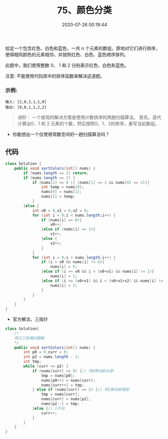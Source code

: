﻿---
title: 75、颜色分类
categories:
- leetcode
tags:
  - null
date: 2020-07-26 00:19:44
---

给定一个包含红色、白色和蓝色，一共 n 个元素的数组，原地对它们进行排序，使得相同颜色的元素相邻，并按照红色、白色、蓝色顺序排列。

此题中，我们使用整数 0、 1 和 2 分别表示红色、白色和蓝色。

注意:
不能使用代码库中的排序函数来解决这道题。

### 示例:
```
输入: [2,0,2,1,1,0]
输出: [0,0,1,1,2,2]
```
> 进阶：
> 一个直观的解决方案是使用计数排序的两趟扫描算法。
首先，迭代计算出0、1 和 2 元素的个数，然后按照0、1、2的排序，重写当前数组。
- 你能想出一个仅使用常数空间的一趟扫描算法吗？

<!-- 来源：力扣（LeetCode）
链接：https://leetcode-cn.com/problems/sort-colors
著作权归领扣网络所有。商业转载请联系官方授权，非商业转载请注明出处。 -->
## 代码
```java
class Solution {
    public void sortColors(int[] nums) {
        if (nums.length == 1) return;
        if (nums.length == 2) {
            if (nums[1] == 0 || (nums[1] == 1 && nums[0] == 2)){
                int temp = nums[0];
                nums[0] = nums[1];
                nums[1] = temp;
            }
        }else {
            int v0 = 0,v1 = 0,v2 = 0;
            for (int i = 0;i < nums.length;i++) {
                if (nums[i] == 0){
                    v0++;
                }else if (nums[i] == 1){
                    v1++;
                }else {
                    v2++;
                }
            }
            for (int i = 0;i < nums.length;i++) {
                if (i < v0 && nums[i] != 0){
                    nums[i] = 0;
                }else if (i >= v0 && i < (v0+v1) && nums[i] != 1){
                    nums[i] = 1;
                }else if (i >= (v0+v1) && i < (v0+v1+v2) && nums[i] != 2){
                    nums[i] = 2;
                }
            }
        }
    }
}
```
- 官方解法，三指针

```java
class Solution{
    /*
    荷兰三色旗问题解
    */
    public void sortColors(int[] nums) {
        int p0 = 0,curr = 0;
        int p2 = nums.length - 1;
        int tmp;
        while (curr <= p2) {
            if (nums[curr] == 0) {// 将0移动到头部
                tmp = nums[p0];
                nums[p0++] = nums[curr];
                nums[curr++] = tmp;
            } else if (nums[curr] == 2) {// 将2移动到尾部
                tmp = nums[curr];
                nums[curr] = nums[p2];
                nums[p2--] = tmp;
            }else {// 1不动
                curr++;
            }
        }
    }
}
```